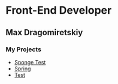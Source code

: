 # Front-End Developer


## Max Dragomiretskiy


### My Projects
- [Sponge Test](https://maxdragomir.github.io/portfolio/sponge-test/index.html 'Test work')
- [Spring](https://maxdragomir.github.io/portfolio/spring/index.html 'Test work')
- [Test](htts:// '')
